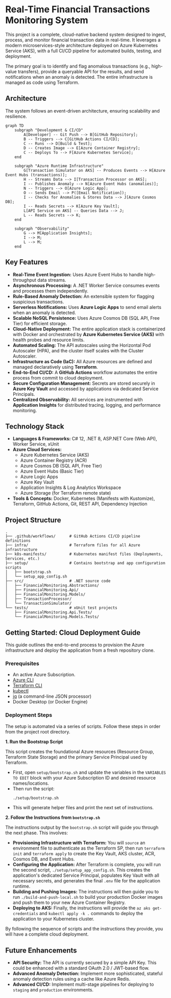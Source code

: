 # Real-Time Financial Transactions Monitoring System

This project is a complete, cloud-native backend system designed to ingest, process, and monitor financial transaction data in real-time. It leverages a modern microservices-style architecture deployed on Azure Kubernetes Service (AKS), with a full CI/CD pipeline for automated builds, testing, and deployment.

The primary goal is to identify and flag anomalous transactions (e.g., high-value transfers), provide a queryable API for the results, and send notifications when an anomaly is detected. The entire infrastructure is managed as code using Terraform.

## Architecture

The system follows an event-driven architecture, ensuring scalability and resilience.

```mermaid
graph TD
    subgraph "Development & CI/CD"
        A[Developer] -- Git Push --> B[GitHub Repository];
        B -- Triggers --> C[GitHub Actions CI/CD];
        C -- Runs --> D[Build & Test];
        D -- Creates Image --> E[Azure Container Registry];
        C -- Deploys To --> F[Azure Kubernetes Service];
    end

    subgraph "Azure Runtime Infrastructure"
        G[Transaction Simulator on AKS] -- Produces Events --> H[Azure Event Hubs (transactions)];
        H -- Streams Data --> I[Transaction Processor on AKS];
        I -- Publishes Anomaly --> N[Azure Event Hubs (anomalies)];
        N -- Triggers --> O[Azure Logic App];
        O -- Sends Email --> P([Email Notification]);
        I -- Checks for Anomalies & Stores Data --> J[Azure Cosmos DB];
        I -- Reads Secrets --> K[Azure Key Vault];
        L[API Service on AKS] -- Queries Data --> J;
        L -- Reads Secrets --> K;
    end

    subgraph "Observability"
        G --> M[Application Insights];
        I --> M;
        L --> M;
    end
```

## Key Features

* **Real-Time Event Ingestion:** Uses Azure Event Hubs to handle high-throughput data streams.
* **Asynchronous Processing:** A .NET Worker Service consumes events and processes them independently.
* **Rule-Based Anomaly Detection:** An extensible system for flagging suspicious transactions.
* **Serverless Notifications:** Uses **Azure Logic Apps** to send email alerts when an anomaly is detected.
* **Scalable NoSQL Persistence:** Uses Azure Cosmos DB (SQL API, Free Tier) for efficient storage.
* **Cloud-Native Deployment:** The entire application stack is containerized with Docker and orchestrated by **Azure Kubernetes Service (AKS)** with health probes and resource limits.
* **Automated Scaling:** The API autoscales using the Horizontal Pod Autoscaler (HPA), and the cluster itself scales with the Cluster Autoscaler.
* **Infrastructure as Code (IaC):** All Azure resources are defined and managed declaratively using **Terraform**.
* **End-to-End CI/CD:** A **GitHub Actions** workflow automates the entire process from commit to cloud deployment.
* **Secure Configuration Management:** Secrets are stored securely in **Azure Key Vault** and accessed by applications via dedicated Service Principals.
* **Centralized Observability:** All services are instrumented with **Application Insights** for distributed tracing, logging, and performance monitoring.

## Technology Stack

* **Languages & Frameworks:** C# 12, .NET 8, ASP.NET Core (Web API), Worker Service, xUnit
* **Azure Cloud Services:**
    * Azure Kubernetes Service (AKS)
    * Azure Container Registry (ACR)
    * Azure Cosmos DB (SQL API, Free Tier)
    * Azure Event Hubs (Basic Tier)
    * Azure Logic Apps
    * Azure Key Vault
    * Application Insights & Log Analytics Workspace
    * Azure Storage (for Terraform remote state)
* **Tools & Concepts:** Docker, Kubernetes (Manifests with Kustomize), Terraform, GitHub Actions, Git, REST API, Dependency Injection

## Project Structure

```
.
├── .github/workflows/      # GitHub Actions CI/CD pipeline definitions
├── infra/                  # Terraform files for all Azure infrastructure
├── k8s-manifests/          # Kubernetes manifest files (Deployments, Services, etc.)
├── setup/                  # Contains bootstrap and app configuration scripts
│   ├── bootstrap.sh
│   └── setup_app_config.sh
├── src/                    # .NET source code
│   ├── FinancialMonitoring.Abstractions/
│   ├── FinancialMonitoring.Api/
│   ├── FinancialMonitoring.Models/
│   ├── TransactionProcessor/
│   └── TransactionSimulator/
└── tests/                  # xUnit test projects
    ├── FinancialMonitoring.Api.Tests/
    └── FinancialMonitoring.Models.Tests/
```

## Getting Started: Cloud Deployment Guide

This guide outlines the end-to-end process to provision the Azure infrastructure and deploy the application from a fresh repository clone.

### Prerequisites

* An active Azure Subscription.
* [Azure CLI](https://docs.microsoft.com/en-us/cli/azure/install-azure-cli)
* [Terraform CLI](https://www.terraform.io/downloads.html)
* [kubectl](https://kubernetes.io/docs/tasks/tools/install-kubectl/)
* [jq](https://stedolan.github.io/jq/download/) (a command-line JSON processor)
* Docker Desktop (or Docker Engine)

### Deployment Steps

The setup is automated via a series of scripts. Follow these steps in order from the project root directory.

**1. Run the Bootstrap Script**

This script creates the foundational Azure resources (Resource Group, Terraform State Storage) and the primary Service Principal used by Terraform.

* First, open `setup/bootstrap.sh` and update the variables in the `VARIABLES TO EDIT` block with your Azure Subscription ID and desired resource names/locations.
* Then run the script:
    ```bash
    ./setup/bootstrap.sh
    ```
* This will generate helper files and print the next set of instructions.

**2. Follow the Instructions from `bootstrap.sh`**

The instructions output by the `bootstrap.sh` script will guide you through the next phase. This involves:

* **Provisioning Infrastructure with Terraform:** You will `source` an environment file to authenticate as the Terraform SP, then run `terraform init` and `terraform apply` to create the Key Vault, AKS cluster, ACR, Cosmos DB, and Event Hubs.
* **Configuring the Application:** After Terraform is complete, you will run the second script, `./setup/setup_app_config.sh`. This creates the application's dedicated Service Principal, populates Key Vault with all necessary secrets, and generates the final `.env` file for the application runtime.
* **Building and Pushing Images:** The instructions will then guide you to run `./build-and-push-local.sh` to build your production Docker images and push them to your new Azure Container Registry.
* **Deploying to AKS:** Finally, the instructions will provide the `az aks get-credentials` and `kubectl apply -k .` commands to deploy the application to your Kubernetes cluster.

By following the sequence of scripts and the instructions they provide, you will have a complete cloud deployment.

## Future Enhancements

* **API Security:** The API is currently secured by a simple API Key. This could be enhanced with a standard OAuth 2.0 / JWT-based flow.
* **Advanced Anomaly Detection:** Implement more sophisticated, stateful anomaly detection rules using a cache like Azure Redis.
* **Advanced CI/CD:** Implement multi-stage pipelines for deploying to `staging` and `production` environments.
